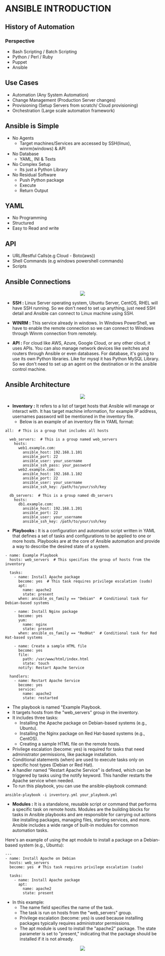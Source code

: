 # ANSIBLE INTRODUCTION
## History of Automation
### Perspective
- Bash Scripting / Batch Scripting
- Python / Perl / Ruby
- Puppet
- Ansible

## Use Cases
- Automation (Any System Automation)
- Change Management (Production Server changes)
- Provisioning (Setup Servers from scratch/ Cloud provisioning)
- Orchestration (Large scale automation framework)
  
## Ansible is Simple
- No Agents
  - Target machines/Services are accessed by SSH(linux), winrm(windows) & API
- No Database
  - YAML, INI & Texts
- No Complex Setup
  - Its just a Python Library
- No Residual Software
  - Push Python package
  - Execute
  - Return Output
## YAML
  - No Programming
  - Structured
  - Easy to Read and write
## API
  - URL/Restful Calls(e.g Cloud - Boto(aws))
  - Shell Commands (e.g windows powershell commands)
  - Scripts
## Ansible Connections
<p align="center">
  <img src="https://github.com/k-mughal/Ansible/assets/18217530/8ac061a5-9f19-409b-84ea-aa7254fefc43">
</p>

- **SSH :** Linux Server operating system, Ubuntu Server, CentOS, RHEL will have SSH running. So we don't need to set up anything, just need SSH detail and Ansible can connect to Linux machine using SSH.
- **WINRM :** This service already in windows. In Windows PowerShell, we have to enable the remote connection so we can connect to Windows through Winrm connection from remotely.

- **API :**  For cloud like AWS, Azure, Google Cloud, or any other cloud, it uses APIs. You can also manage network devices like switches and routers through Ansible or even databases. For database, it's going to use its own Python libraries. Like for mysql it has Python MySQL Library. So we don't need to set up an agent on the destination or in the ansible control machine.
  

## Ansible Architecture
<p align="center">
  <img src="https://github.com/k-mughal/Ansible/assets/18217530/55f0b3f2-268b-4e6f-a21d-5a24182d9c34">
</p>

- **Inventory :** It refers to a list of target hosts that Ansible will manage or interact with. It has target machine information, for example IP address, usernames password will be mentioned in the inventory file.
    - Below is an example of an inventory file in YAML format:
 
```
all:  # This is a group that includes all hosts

  web_servers:  # This is a group named web_servers
    hosts:
      web1.example.com:
        ansible_host: 192.168.1.101
        ansible_port: 22
        ansible_user: your_username
        ansible_ssh_pass: your_password
      web2.example.com:
        ansible_host: 192.168.1.102
        ansible_port: 22
        ansible_user: your_username
        ansible_ssh_key: /path/to/your/ssh/key

  db_servers:  # This is a group named db_servers
    hosts:
      db1.example.com:
        ansible_host: 192.168.1.201
        ansible_port: 22
        ansible_user: your_username
        ansible_ssh_key: /path/to/your/ssh/key
```
  - **Playbooks :** It is a configuration and automation script written in YAML that defines a set of tasks and configurations to be applied to one or more hosts. Playbooks are at the core of Ansible automation and provide a way to describe the desired state of a system.

``` 
- name: Example Playbook
  hosts: web_servers  # This specifies the group of hosts from the inventory

  tasks:
    - name: Install Apache package
      become: yes  # This task requires privilege escalation (sudo)
      apt:
        name: apache2
        state: present
      when: ansible_os_family == "Debian"  # Conditional task for Debian-based systems

    - name: Install Nginx package
      become: yes
      yum:
        name: nginx
        state: present
      when: ansible_os_family == "RedHat"  # Conditional task for Red Hat-based systems

    - name: Create a sample HTML file
      become: yes
      file:
        path: /var/www/html/index.html
        state: touch
      notify: Restart Apache Service

  handlers:
    - name: Restart Apache Service
      become: yes
      service:
        name: apache2
        state: restarted

```
- The playbook is named "Example Playbook.
- It targets hosts from the "web_servers" group in the inventory.
- It includes three tasks:
    - Installing the Apache package on Debian-based systems (e.g., Ubuntu).
    - Installing the Nginx package on Red Hat-based systems (e.g., CentOS).
    - Creating a sample HTML file on the remote hosts.
- Privilege escalation (become: yes) is required for tasks that need administrator permissions, like package installation.
- Conditional statements (when) are used to execute tasks only on specific host types (Debian or Red Hat).
- A handler named "Restart Apache Service" is defined, which can be triggered by tasks using the notify keyword. This handler restarts the Apache service when needed.
- To run this playbook, you can use the ansible-playbook command:
```
ansible-playbook -i inventory.yml your_playbook.yml
```

- **Modules :** It is a standalone, reusable script or command that performs a specific task on remote hosts. Modules are the building blocks for tasks in Ansible playbooks and are responsible for carrying out actions like installing packages, managing files, starting services, and more. Ansible includes a wide range of built-in modules for common automation tasks.

Here's an example of using the apt module to install a package on a Debian-based system (e.g., Ubuntu):
```
---
- name: Install Apache on Debian
  hosts: web_servers
  become: yes  # This task requires privilege escalation (sudo)

  tasks:
    - name: Install Apache package
      apt:
        name: apache2
        state: present

```
- In this example:
    - The name field specifies the name of the task.
    - The task is run on hosts from the "web_servers" group.
    - Privilege escalation (become: yes) is used because installing packages typically requires administrator permissions.
    - The apt module is used to install the "apache2" package. The state parameter is set to "present," indicating that the package should be installed if it is not already.
 
      
 
 <p align="center">
  <img src="https://github.com/k-mughal/Ansible/assets/18217530/db43d158-01e4-4b50-8e2d-162e6843dd51">
</p>




